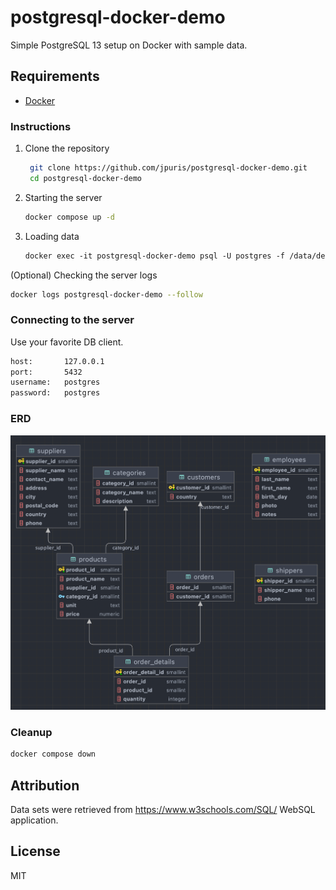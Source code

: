 # postgresql-docker-demo

Simple PostgreSQL 13 setup on Docker with sample data.

## Requirements

- [Docker](https://docs.docker.com/engine/install/)

### Instructions

1. Clone the repository

   ```sh
    git clone https://github.com/jpuris/postgresql-docker-demo.git
    cd postgresql-docker-demo
   ```

2. Starting the server

    ```sh
    docker compose up -d
    ```

3. Loading data

    ```txt
    docker exec -it postgresql-docker-demo psql -U postgres -f /data/demo_ddl.sql
    ```

(Optional) Checking the server logs

```sh
docker logs postgresql-docker-demo --follow
```

### Connecting to the server

Use your favorite DB client.

```txt
host:       127.0.0.1
port:       5432
username:   postgres
password:   postgres
```

### ERD

![erd](/img/demo_erd.png)

### Cleanup

```sh
docker compose down
```

## Attribution

Data sets were retrieved from <https://www.w3schools.com/SQL/> WebSQL application.

## License

MIT
